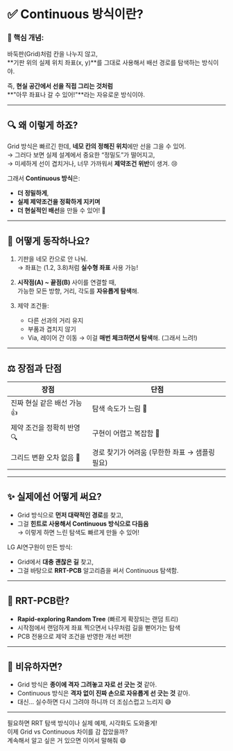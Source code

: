 # ✅ Continuous 방식이란?

### 📌 핵심 개념:
바둑판(Grid)처럼 칸을 나누지 않고,  
**기판 위의 실제 위치 좌표(x, y)**를 그대로 사용해서 배선 경로를 탐색하는 방식이야.

즉, **현실 공간에서 선을 직접 그리는 것처럼**  
**"아무 좌표나 갈 수 있어!"**라는 자유로운 방식이야.

---

## 🔍 왜 이렇게 하죠?

Grid 방식은 빠르긴 한데, **네모 칸의 정해진 위치**에만 선을 그을 수 있어.  
→ 그러다 보면 실제 설계에서 중요한 “정밀도”가 떨어지고,  
→ 미세하게 선이 겹치거나, 너무 가까워서 **제약조건 위반**이 생겨. 😢

그래서 **Continuous 방식**은:
- **더 정밀하게**,
- **실제 제약조건을 정확하게 지키며**
- **더 현실적인 배선**을 만들 수 있어! 🎯

---

## 🧠 어떻게 동작하나요?

1. 기판을 네모 칸으로 안 나눠.  
   → 좌표는 (1.2, 3.8)처럼 **실수형 좌표** 사용 가능!

2. **시작점(A) ~ 끝점(B)** 사이를 연결할 때,  
   가능한 모든 방향, 거리, 각도를 **자유롭게 탐색**해.

3. 제약 조건들:
   - 다른 선과의 거리 유지
   - 부품과 겹치지 않기
   - Via, 레이어 간 이동
   → 이걸 **매번 체크하면서 탐색**해. (그래서 느려!)

---

## ⚖️ 장점과 단점

| 장점 | 단점 |
|------|------|
| 진짜 현실 같은 배선 가능 👍 | 탐색 속도가 느림 🐢 |
| 제약 조건을 정확히 반영 🔍 | 구현이 어렵고 복잡함 🧠 |
| 그리드 변환 오차 없음 🚫 | 경로 찾기가 어려움 (무한한 좌표 → 샘플링 필요) |

---

## ✨ 실제에선 어떻게 써요?

- Grid 방식으로 **먼저 대략적인 경로**를 찾고,
- 그걸 **힌트로 사용해서 Continuous 방식으로 다듬음**  
  → 이렇게 하면 느린 탐색도 빠르게 만들 수 있어!

LG AI연구원이 만든 방식:
- Grid에서 **대충 괜찮은 길** 찾고,
- 그걸 바탕으로 **RRT-PCB** 알고리즘을 써서 Continuous 탐색함.

---

## 📌 RRT-PCB란?
- **Rapid-exploring Random Tree** (빠르게 확장되는 랜덤 트리)
- 시작점에서 랜덤하게 좌표 찍으면서 나무처럼 길을 뻗어가는 탐색
- PCB 전용으로 제약 조건을 반영한 개선 버전!

---

## 🧩 비유하자면?

- Grid 방식은 **종이에 격자 그려놓고 자로 선 긋는 것** 같아.
- Continuous 방식은 **격자 없이 진짜 손으로 자유롭게 선 긋는 것** 같아.
- 대신… 실수하면 다시 그려야 하니까 더 조심스럽고 느리지 😅

---

필요하면 RRT 탐색 방식이나 실제 예제, 시각화도 도와줄게!  
이제 Grid vs Continuous 차이를 감 잡았을까?  
계속해서 알고 싶은 거 있으면 이어서 말해줘 😄
